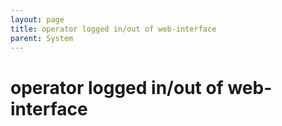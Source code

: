 ```yaml
---
layout: page
title: operator logged in/out of web-interface
parent: System
---
```


# operator logged in/out of web-interface



